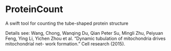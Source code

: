 # ProteinCount
A swift tool for counting the tube-shaped protein structure

Details see:
Wang, Chong, Wanqing Du, Qian Peter Su, Mingli Zhu, Peiyuan Feng, Ying Li, Yichen Zhou et al. “Dynamic tubulation of mitochondria drives mitochondrial net- work formation.” Cell research (2015).

